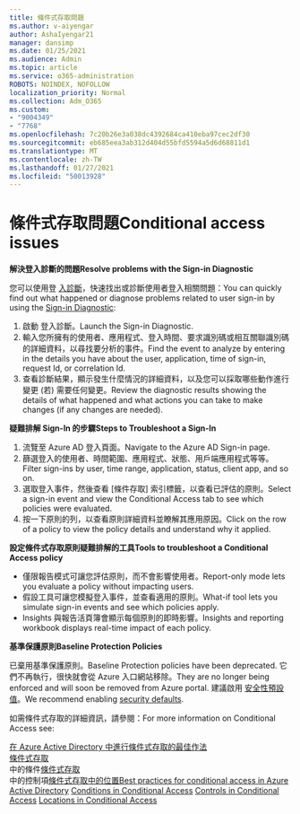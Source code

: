 ```yaml
---
title: 條件式存取問題
ms.author: v-aiyengar
author: AshaIyengar21
manager: dansimp
ms.date: 01/25/2021
ms.audience: Admin
ms.topic: article
ms.service: o365-administration
ROBOTS: NOINDEX, NOFOLLOW
localization_priority: Normal
ms.collection: Adm_O365
ms.custom:
- "9004349"
- "7768"
ms.openlocfilehash: 7c20b26e3a038dc4392684ca410eba97cec2df30
ms.sourcegitcommit: eb685eea3ab312d404d55bfd5594a5d6d68811d1
ms.translationtype: MT
ms.contentlocale: zh-TW
ms.lasthandoff: 01/27/2021
ms.locfileid: "50013928"
---
```

# <a name="conditional-access-issues"></a><span data-ttu-id="8a895-102">條件式存取問題</span><span class="sxs-lookup"><span data-stu-id="8a895-102">Conditional access issues</span></span>

<span data-ttu-id="8a895-103">**解決登入診斷的問題**</span><span class="sxs-lookup"><span data-stu-id="8a895-103">**Resolve problems with the Sign-in Diagnostic**</span></span>

<span data-ttu-id="8a895-104">您可以使用登 [入診斷](https://portal.azure.com/#blade/Microsoft_AAD_IAM/ActiveDirectoryMenuBlade/diagnose/symptomId/ms_aad_dxp_signin_caDiagnoseAndSolveSummarySymptom)，快速找出或診斷使用者登入相關問題：</span><span class="sxs-lookup"><span data-stu-id="8a895-104">You can quickly find out what happened or diagnose problems related to user sign-in by using the [Sign-in Diagnostic](https://portal.azure.com/#blade/Microsoft_AAD_IAM/ActiveDirectoryMenuBlade/diagnose/symptomId/ms_aad_dxp_signin_caDiagnoseAndSolveSummarySymptom):</span></span>

1. <span data-ttu-id="8a895-105">啟動 登入診斷。</span><span class="sxs-lookup"><span data-stu-id="8a895-105">Launch the Sign-in Diagnostic.</span></span>
1. <span data-ttu-id="8a895-106">輸入您所擁有的使用者、應用程式、登入時間、要求識別碼或相互關聯識別碼的詳細資料，以尋找要分析的事件。</span><span class="sxs-lookup"><span data-stu-id="8a895-106">Find the event to analyze by entering in the details you have about the user, application, time of sign-in, request Id, or correlation Id.</span></span>
1. <span data-ttu-id="8a895-107">查看診斷結果，顯示發生什麼情況的詳細資料，以及您可以採取哪些動作進行變更 (若) 需要任何變更。</span><span class="sxs-lookup"><span data-stu-id="8a895-107">Review the diagnostic results showing the details of what happened and what actions you can take to make changes (if any changes are needed).</span></span>

<span data-ttu-id="8a895-108">**疑難排解 Sign-In 的步驟**</span><span class="sxs-lookup"><span data-stu-id="8a895-108">**Steps to Troubleshoot a Sign-In**</span></span> 

1. <span data-ttu-id="8a895-109">流覽至 Azure AD 登入頁面。</span><span class="sxs-lookup"><span data-stu-id="8a895-109">Navigate to the Azure AD Sign-in page.</span></span>
1. <span data-ttu-id="8a895-110">篩選登入的使用者、時間範圍、應用程式、狀態、用戶端應用程式等等。</span><span class="sxs-lookup"><span data-stu-id="8a895-110">Filter sign-ins by user, time range, application, status, client app, and so on.</span></span>
1. <span data-ttu-id="8a895-111">選取登入事件，然後查看 [條件存取] 索引標籤，以查看已評估的原則。</span><span class="sxs-lookup"><span data-stu-id="8a895-111">Select a sign-in event and view the Conditional Access tab to see which policies were evaluated.</span></span>
1. <span data-ttu-id="8a895-112">按一下原則的列，以查看原則詳細資料並瞭解其應用原因。</span><span class="sxs-lookup"><span data-stu-id="8a895-112">Click on the row of a policy to view the policy details and understand why it applied.</span></span>

<span data-ttu-id="8a895-113">**設定條件式存取原則疑難排解的工具**</span><span class="sxs-lookup"><span data-stu-id="8a895-113">**Tools to troubleshoot a Conditional Access policy**</span></span>

- <span data-ttu-id="8a895-114">僅限報告模式可讓您評估原則，而不會影響使用者。</span><span class="sxs-lookup"><span data-stu-id="8a895-114">Report-only mode lets you evaluate a policy without impacting users.</span></span>
- <span data-ttu-id="8a895-115">假設工具可讓您模擬登入事件，並查看適用的原則。</span><span class="sxs-lookup"><span data-stu-id="8a895-115">What-if tool lets you simulate sign-in events and see which policies apply.</span></span>
- <span data-ttu-id="8a895-116">Insights 與報告活頁簿會顯示每個原則的即時影響。</span><span class="sxs-lookup"><span data-stu-id="8a895-116">Insights and reporting workbook displays real-time impact of each policy.</span></span>

<span data-ttu-id="8a895-117">**基準保護原則**</span><span class="sxs-lookup"><span data-stu-id="8a895-117">**Baseline Protection Policies**</span></span>

<span data-ttu-id="8a895-118">已棄用基準保護原則。</span><span class="sxs-lookup"><span data-stu-id="8a895-118">Baseline Protection policies have been deprecated.</span></span> <span data-ttu-id="8a895-119">它們不再執行，很快就會從 Azure 入口網站移除。</span><span class="sxs-lookup"><span data-stu-id="8a895-119">They are no longer being enforced and will soon be removed from Azure portal.</span></span> <span data-ttu-id="8a895-120">建議啟用 [安全性預設值](https://docs.microsoft.com/azure/active-directory/fundamentals/concept-fundamentals-security-defaults)。</span><span class="sxs-lookup"><span data-stu-id="8a895-120">We recommend enabling [security defaults](https://docs.microsoft.com/azure/active-directory/fundamentals/concept-fundamentals-security-defaults).</span></span>

<span data-ttu-id="8a895-121">如需條件式存取的詳細資訊，請參閱：</span><span class="sxs-lookup"><span data-stu-id="8a895-121">For more information on Conditional Access see:</span></span>

<span data-ttu-id="8a895-122">[在 Azure Active Directory 中進行條件式存取的最佳作法](https://docs.microsoft.com/azure/active-directory/conditional-access/best-practices)  
[條件式存取](https://docs.microsoft.com/azure/active-directory/conditional-access/best-practices)  
 中的條件[條件式存取](https://docs.microsoft.com/azure/active-directory/conditional-access/controls)  
 中的控制項[條件式存取中的位置](https://docs.microsoft.com/azure/active-directory/conditional-access/location-condition)</span><span class="sxs-lookup"><span data-stu-id="8a895-122">[Best practices for conditional access in Azure Active Directory](https://docs.microsoft.com/azure/active-directory/conditional-access/best-practices) 
[Conditions in Conditional Access](https://docs.microsoft.com/azure/active-directory/conditional-access/best-practices) 
[Controls in Conditional Access](https://docs.microsoft.com/azure/active-directory/conditional-access/controls) 
[Locations in Conditional Access ](https://docs.microsoft.com/azure/active-directory/conditional-access/location-condition)</span></span>
